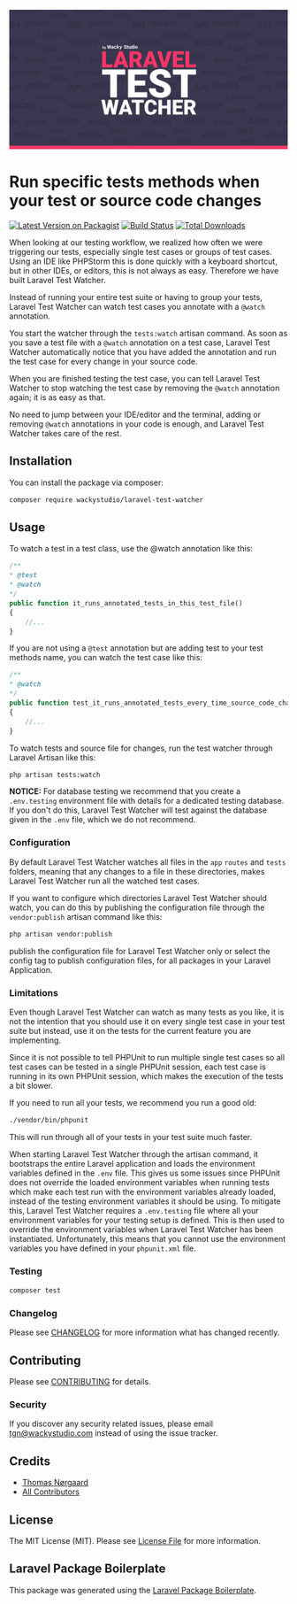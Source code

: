 ![Logo](logo.jpg)
# Run specific tests methods when your test or source code changes

[![Latest Version on Packagist](https://img.shields.io/packagist/v/wackystudio/laravel-test-watcher.svg?style=flat-square)](https://packagist.org/packages/wackystudio/laravel-test-watcher)
[![Build Status](https://travis-ci.org/WackyStudio/laravel-test-watcher.svg?branch=master)](https://travis-ci.org/WackyStudio/laravel-test-watcher.svg?branch=master)
[![Total Downloads](https://img.shields.io/packagist/dt/wackystudio/laravel-test-watcher.svg?style=flat-square)](https://packagist.org/packages/wackystudio/laravel-test-watcher)

When looking at our testing workflow, we realized how often we were triggering our tests, especially single test cases or groups of test cases.
Using an IDE like PHPStorm this is done quickly with a keyboard shortcut, but in other IDEs, or editors, this is not always as easy. 
Therefore we have built Laravel Test Watcher.

Instead of running your entire test suite or having to group your tests, Laravel Test Watcher can watch 
test cases you annotate with a `@watch` annotation.

You start the watcher through the `tests:watch` artisan command. 
As soon as you save a test file with a `@watch` annotation on a test case, 
Laravel Test Watcher automatically notice that you have added the annotation 
and run the test case for every change in your source code.

When you are finished testing the test case, you can tell Laravel Test Watcher 
to stop watching the test case by removing the `@watch` annotation again; it is as easy as that.

No need to jump between your IDE/editor and the terminal, adding or removing `@watch` annotations in your code is enough, 
and Laravel Test Watcher takes care of the rest.

## Installation

You can install the package via composer:

```bash
composer require wackystudio/laravel-test-watcher
```

## Usage
To watch a test in a test class, use the @watch annotation like this:
``` php
/**
* @test
* @watch
*/
public function it_runs_annotated_tests_in_this_test_file()
{
    //...
}
```
If you are not using a `@test` annotation but are adding test to your test methods name, you can watch the test case like this:
``` php
/**
* @watch
*/
public function test_it_runs_annotated_tests_every_time_source_code_changes()
{
    //...
}
```
To watch tests and source file for changes, run the test watcher through Laravel Artisan like this:
```bash
php artisan tests:watch
```

**NOTICE:**
For database testing we recommend that you create a `.env.testing` environment file with details for a dedicated testing database. 
If you don't do this, Laravel Test Watcher will test against the database given in the `.env` file, which we do not recommend.

### Configuration
By default Laravel Test Watcher watches all files in the `app` `routes` and `tests` folders, 
meaning that any changes to a file in these directories, makes Laravel Test Watcher run all the watched test cases.

If you want to configure which directories Laravel Test Watcher should watch, you can do this by publishing the configuration file
through the `vendor:publish` artisan command like this:
```bash
php artisan vendor:publish
```
publish the configuration file for Laravel Test Watcher only or select the config tag to publish configuration files, for all packages in your Laravel Application.

### Limitations
Even though Laravel Test Watcher can watch as many tests as you like, 
it is not the intention that you should use it on every single test case in your test suite but instead, use it on the tests for the current feature you are implementing.

Since it is not possible to tell PHPUnit to run multiple single test cases so all test cases can be tested in a single PHPUnit session, each test case is running in its own PHPUnit session, which makes the execution of the tests a bit slower. 

If you need to run all your tests, we recommend you run a good old:
```bash
./vendor/bin/phpunit
```
This will run through all of your tests in your test suite much faster.

When starting Laravel Test Watcher through the artisan command, it bootstraps the entire Laravel application and loads the environment variables defined in the `.env` file. 
This gives us some issues since PHPUnit does not override the loaded environment variables when running tests which make each test run with the environment variables already loaded, 
instead of the testing environment variables it should be using. 
To mitigate this, Laravel Test Watcher requires a `.env.testing` file where all your environment variables for your testing setup is defined. 
This is then used to override the environment variables when Laravel Test Watcher has been instantiated. 
Unfortunately, this means that you cannot use the environment variables you have defined in your `phpunit.xml` file.

### Testing
``` bash
composer test
```

### Changelog

Please see [CHANGELOG](CHANGELOG.md) for more information what has changed recently.

## Contributing

Please see [CONTRIBUTING](CONTRIBUTING.md) for details.

### Security

If you discover any security related issues, please email tgn@wackystudio.com instead of using the issue tracker.

## Credits

- [Thomas Nørgaard](https://github.com/thomasnoergaard)
- [All Contributors](../../contributors)

## License

The MIT License (MIT). Please see [License File](LICENSE.md) for more information.

## Laravel Package Boilerplate

This package was generated using the [Laravel Package Boilerplate](https://laravelpackageboilerplate.com).